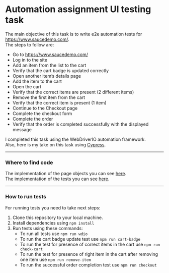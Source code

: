 # Automation assignment UI testing task

The main objective of this task is to write e2e automation tests for https://www.saucedemo.com/.  
The steps to follow are:

- Go to https://www.saucedemo.com/
- Log in to the site
- Add an item from the list to the cart
- Verify that the cart badge is updated correctly
- Open another item’s details page
- Add the item to the cart
- Open the cart
- Verify that the correct items are present (2 different items)
- Remove the first item from the cart
- Verify that the correct item is present (1 item)
- Continue to the Checkout page
- Complete the checkout form
- Complete the order
- Verify that the order is completed successfully with the displayed message

I completed this task using the WebDriverIO automation framework.  
Also, here is my take on this task using [Cypress](https://github.com/m-radman/TestAssignment-UI_Cypress/tree/master).

---

### Where to find code

The implementation of the page objects you can see [here](https://github.com/m-radman/TestAssignment-UI_WDIO/tree/master/test/page_objects).  
The implementation of the tests you can see [here](https://github.com/m-radman/TestAssignment-UI_WDIO/tree/master/test/spec).

---

### How to run tests

For running tests you need to take next steps:

1. Clone this repository to your local machine.
2. Install dependencies using `npm install`
3. Run tests using these commands:
   - To run all tests use `npm run wdio`
   - To run the cart badge update test use `npm run cart-badge`
   - To run the test for presence of correct items in the cart use `npm run check-cart`
   - To run the test for presence of right item in the cart after removing one item use `npm run remove-item`
   - To run the successful order completion test use `npm run checkout`
